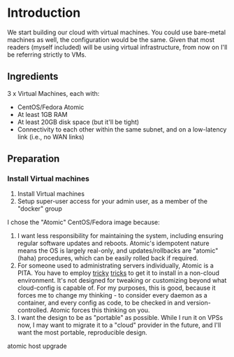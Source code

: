 # Introduction

We start building our cloud with virtual machines. You could use bare-metal machines as well, the configuration would be the same. Given that most readers (myself included) will be using virtual infrastructure, from now on I'll be referring strictly to VMs.

## Ingredients

3 x Virtual Machines, each with:
* CentOS/Fedora Atomic
* At least 1GB RAM
* At least 20GB disk space (but it'll be tight)
* Connectivity to each other within the same subnet, and on a low-latency link (i.e., no WAN links)

## Preparation

### Install Virtual machines

1. Install Virtual machines
2. Setup super-user access for your admin user, as a member of the "docker" group


I chose the "Atomic" CentOS/Fedora image because:

1. I want less responsibility for maintaining the system, including ensuring regular software updates and reboots. Atomic's idempotent nature means the OS is largely real-only, and updates/rollbacks are "atomic" (haha) procedures, which can be easily rolled back if required.
2. For someone used to administrating servers individually, Atomic is a PITA. You have to employ [tricky](http://blog.oddbit.com/2015/03/10/booting-cloud-images-with-libvirt/) [tricks](https://spinningmatt.wordpress.com/2014/01/08/a-recipe-for-starting-cloud-images-with-virt-install/) to get it to install in a non-cloud environment. It's not designed for tweaking or customizing beyond what cloud-config is capable of. For my purposes, this is good, because it forces me to change my thinking - to consider every daemon as a container, and every config as code, to be checked in and version-controlled. Atomic forces this thinking on you.
3. I want the design to be as "portable" as possible. While I run it on VPSs now, I may want to migrate it to a "cloud" provider in the future, and I'll want the most portable, reproducible design.


atomic host upgrade
